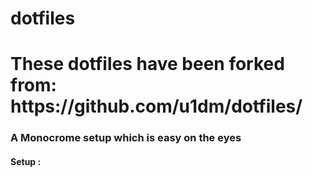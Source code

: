 # dotfiles
<h1>These dotfiles have been forked from: https://github.com/u1dm/dotfiles/</h1>

<h3>A Monocrome setup which is easy on the eyes</h3>

<h4>Setup :</h4>
